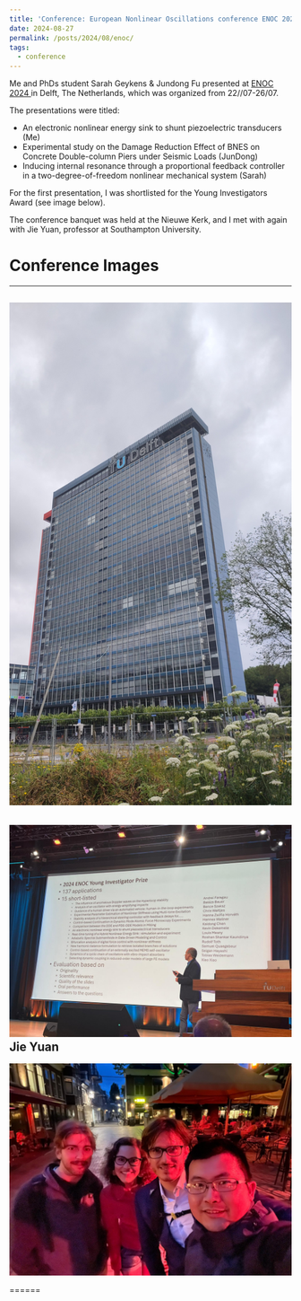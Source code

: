 ```yaml
---
title: 'Conference: European Nonlinear Oscillations conference ENOC 2024 in Delft'
date: 2024-08-27
permalink: /posts/2024/08/enoc/
tags:
  - conference
---
```


Me and PhDs student Sarah Geykens & Jundong Fu presented at [ ENOC 2024 ](https://enoc24.dryfta.com/) in Delft, The Netherlands, which was organized from 22//07-26/07.

The presentations were titled:
* An electronic nonlinear energy sink to shunt piezoelectric transducers (Me)
* Experimental study on the Damage Reduction Effect of BNES on Concrete Double-column Piers under Seismic Loads (JunDong)
* Inducing internal resonance through a proportional feedback controller in a two-degree-of-freedom nonlinear mechanical system (Sarah)

For the first presentation, I was shortlisted for the Young Investigators Award (see image below).

The conference banquet was held at the Nieuwe Kerk, and I met with again with Jie Yuan, professor at Southampton University.

Conference Images
======
------
![image info](/images/tu_delft.jpg)
------
![image info](/images/shortlist.jpeg)
Jie Yuan
------
![image info](/images/Jie.jpeg)

======